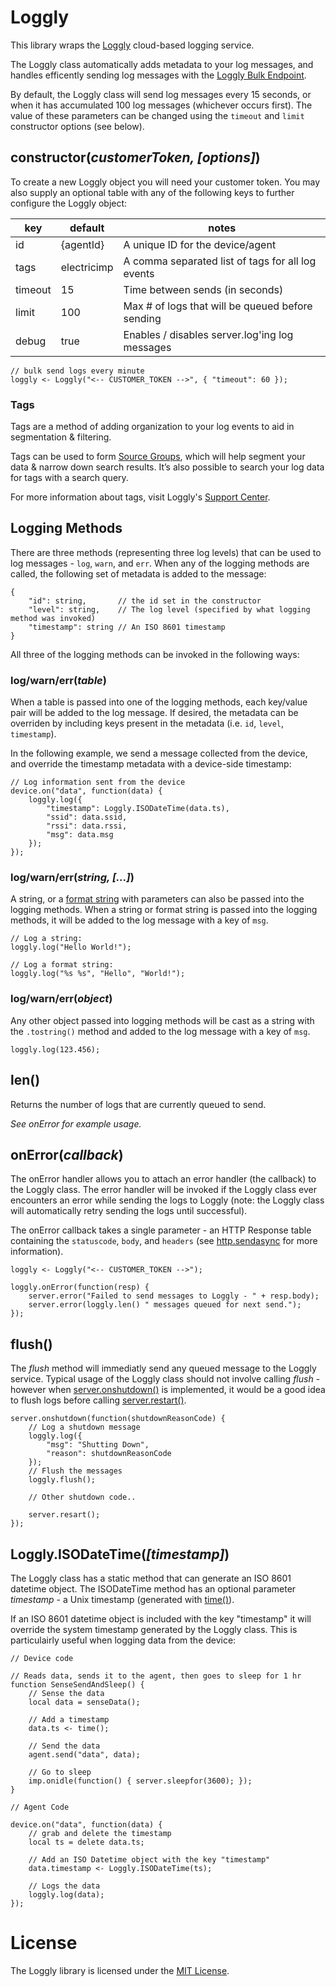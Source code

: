 # Loggly

This library wraps the [Loggly](http://www.loggly.com) cloud-based logging service.

The Loggly class automatically adds metadata to your log messages, and handles efficently sending log messages with the [Loggly Bulk Endpoint](https://www.loggly.com/docs/http-bulk-endpoint/).

By default, the Loggly class will send log messages every 15 seconds, or when it has accumulated 100 log messages (whichever occurs first). The value of these parameters can be changed using the `timeout` and `limit` constructor options (see below).

## constructor(*customerToken, [options]*)
To create a new Loggly object you will need your customer token. You may also supply an optional table with any of the following keys to further configure the Loggly object:

| key     | default     | notes                                             |
| ------- | ----------- | ------------------------------------------------- |
| id      | {agentId}   | A unique ID for the device/agent                  |
| tags    | electricimp | A comma separated list of tags for all log events |
| timeout | 15          | Time between sends (in seconds)                   |
| limit   | 100         | Max # of logs that will be queued before sending  |
| debug   | true        | Enables / disables server.log'ing log messages    |

```squirrel
// bulk send logs every minute
loggly <- Loggly("<-- CUSTOMER_TOKEN -->", { "timeout": 60 });
```

### Tags

Tags are a method of adding organization to your log events to aid in segmentation & filtering.

Tags can be used to form [Source Groups](https://www.loggly.com/docs/source-groups/), which will help segment your data & narrow down search results. It’s also possible to search your log data for tags with a search query.

For more information about tags, visit Loggly's [Support Center](https://www.loggly.com/docs/tags/).

## Logging Methods

There are three methods (representing three log levels) that can be used to log messages - `log`, `warn`, and `err`. When any of the logging methods are called, the following set of metadata is added to the message:

```squirrel
{
    "id": string,       // the id set in the constructor
    "level": string,    // The log level (specified by what logging method was invoked)
    "timestamp": string // An ISO 8601 timestamp
}
```

All three of the logging methods can be invoked in the following ways:

### log/warn/err(*table*)

When a table is passed into one of the logging methods, each key/value pair will be added to the log message. If desired, the metadata can be overriden by including keys present in the metadata (i.e. `id`, `level`, `timestamp`).

In the following example, we send a message collected from the device, and override the timestamp metadata with a device-side timestamp:

```squirrel
// Log information sent from the device
device.on("data", function(data) {
    loggly.log({
        "timestamp": Loggly.ISODateTime(data.ts),
        "ssid": data.ssid,
        "rssi": data.rssi,
        "msg": data.msg
    });
});
```

### log/warn/err(*string, [...]*)

A string, or a [format string](https://electricimp.com/docs/squirrel/string/format/) with parameters can also be passed into the logging methods. When a string or format string is passed into the logging methods, it will be added to the log message with a key of `msg`.

```squirrel
// Log a string:
loggly.log("Hello World!");

// Log a format string:
loggly.log("%s %s", "Hello", "World!");
```

### log/warn/err(*object*)

Any other object passed into logging methods will be cast as a string with the `.tostring()` method and added to the log message with a key of `msg`.

```squirrel
loggly.log(123.456);
```

## len()

Returns the number of logs that are currently queued to send.

*See onError for example usage.*

## onError(*callback*)

The onError handler allows you to attach an error handler (the callback) to the Loggly class. The error handler will be invoked if the Loggly class ever encounters an error while sending the logs to Loggly (note: the Loggly class will automatically retry sending the logs until successful).

The onError callback takes a single parameter - an HTTP Response table containing the `statuscode`, `body`, and `headers` (see [http.sendasync](https://electricimp.com/docs/api/httprequest/sendasync/) for more information).

```squirrel
loggly <- Loggly("<-- CUSTOMER_TOKEN -->");

loggly.onError(function(resp) {
    server.error("Failed to send messages to Loggly - " + resp.body);
    server.error(loggly.len() " messages queued for next send.");
});
```

## flush()

The *flush* method will immediatly send any queued message to the Loggly service. Typical usage of the Loggly class should not involve calling *flush* - however when [server.onshutdown()](https://electricimp.com/docs/api/server/onshutdown/) is implemented, it would be a good idea to flush logs before calling [server.restart()](https://electricimp.com/docs/api/server/restart/).

```squirrel
server.onshutdown(function(shutdownReasonCode) {
    // Log a shutdown message
    loggly.log({
        "msg": "Shutting Down",
        "reason": shutdownReasonCode
    });
    // Flush the messages
    loggly.flush();

    // Other shutdown code..

    server.resart();
});
```

## Loggly.ISODateTime(*[timestamp]*)

The Loggly class has a static method that can generate an ISO 8601 datetime object. The ISODateTime method has an optional parameter *timestamp* - a Unix timestamp (generated with [time()](https://electricimp.com/docs/squirrel/system/time/)).

If an ISO 8601 datetime object is included with the key "timestamp" it will override the system timestamp generated by the Loggly class. This is particulairly useful when logging data from the device:

```squirrel
// Device code

// Reads data, sends it to the agent, then goes to sleep for 1 hr
function SenseSendAndSleep() {
    // Sense the data
    local data = senseData();

    // Add a timestamp
    data.ts <- time();

    // Send the data
    agent.send("data", data);

    // Go to sleep
    imp.onidle(function() { server.sleepfor(3600); });
}
```

```squirrel
// Agent Code

device.on("data", function(data) {
    // grab and delete the timestamp
    local ts = delete data.ts;

    // Add an ISO Datetime object with the key "timestamp"
    data.timestamp <- Loggly.ISODateTime(ts);

    // Logs the data
    loggly.log(data);
});
```

# License

The Loggly library is licensed under the [MIT License](./LICENSE).
